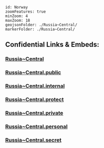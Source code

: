 

```leaflet
id: Norway
zoomFeatures: true 
minZoom: 4 
maxZoom: 18
geojsonFolder: ./Russia~Central/
markerFolder: ./Russia~Central/
```


## Confidential Links & Embeds: 

### [Russia~Central](/_Standards/Earth/Continent/Europe/Europe~East/Russia/Russia~Central.md) 

### [Russia~Central.public](/_public/Earth/Continent/Europe/Europe~East/Russia/Russia~Central.public.md) 

### [Russia~Central.internal](/_internal/Earth/Continent/Europe/Europe~East/Russia/Russia~Central.internal.md) 

### [Russia~Central.protect](/_protect/Earth/Continent/Europe/Europe~East/Russia/Russia~Central.protect.md) 

### [Russia~Central.private](/_private/Earth/Continent/Europe/Europe~East/Russia/Russia~Central.private.md) 

### [Russia~Central.personal](/_personal/Earth/Continent/Europe/Europe~East/Russia/Russia~Central.personal.md) 

### [Russia~Central.secret](/_secret/Earth/Continent/Europe/Europe~East/Russia/Russia~Central.secret.md)

